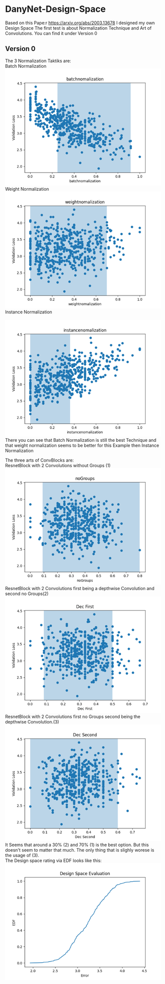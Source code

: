 # DanyNet-Design-Space

Based on this Pape:r https://arxiv.org/abs/2003.13678 I designed my own Design Space
The first test is about Normalization Technique and Art of Convolutions. You can find it under Version 0<br/>

## Version 0

The 3 Normalization Taktiks are:<br/>
Batch Normalization<br/>
<img src= "./outputImages/batchnomalization_Version0.png">
Weight Normalization<br/>
<img src= "./outputImages/weightnomalization_Version0.png">
Instance Normalization<br/>  
<img src= "./outputImages/instancenomalization_Version0.png">
There you can see that Batch Normalization is still the best Technique and that weight normalization seems to be better for this Example then Instance Normalization

The three arts of ConvBlocks are:<br/>
ResnetBlock with 2 Convolutions without Groups (1)<br/>
<img src= "./outputImages/noGroups_Version0.png">
ResnetBlock with 2 Convolutions first being a depthwise Convolution and second no Groups(2)<br/>
<img src= "./outputImages/Dec First_Version0.png">
ResnetBlock with 2 Convolutions first no Groups second being the depthwise Convolution.(3)<br/>
<img src= "./outputImages/Dec Second_Version0.png">
It Seems that around a 30% (2) and 70% (1) is the best option. But this doesn't seem to matter that much. The only thing that is slighly worese is the usage of (3).<br/>
The Design space rating via EDF looks like this:<br/>
<img src= "./outputImages/DesignSpaceEDF_Version0.png">
